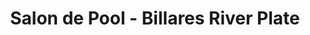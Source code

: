 ---
title: "Salon de Pool - Billares River Plate"
url: /providencia/salon-de-pool-billares-river-plate/
shop: Sport
---
